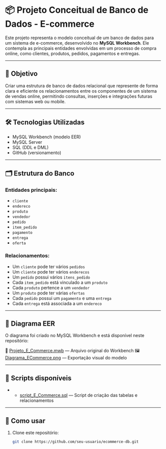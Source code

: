 # 📦 Projeto Conceitual de Banco de Dados - E-commerce

Este projeto representa o modelo conceitual de um banco de dados para um sistema de e-commerce, desenvolvido no **MySQL Workbench**. Ele contempla as principais entidades envolvidas em um processo de compra online, como clientes, produtos, pedidos, pagamentos e entregas.

---

## 🧠 Objetivo

Criar uma estrutura de banco de dados relacional que represente de forma clara e eficiente os relacionamentos entre os componentes de um sistema de vendas online, permitindo consultas, inserções e integrações futuras com sistemas web ou mobile.

---

## 🛠️ Tecnologias Utilizadas

- MySQL Workbench (modelo EER)
- MySQL Server
- SQL (DDL e DML)
- GitHub (versionamento)

---

## 🗂️ Estrutura do Banco

### Entidades principais:

- `cliente`
- `endereco`
- `produto`
- `vendedor`
- `pedido`
- `item_pedido`
- `pagamento`
- `entrega`
- `oferta`

### Relacionamentos:

- Um `cliente` pode ter vários `pedidos`
- Um `cliente` pode ter vários `enderecos`
- Um `pedido` possui vários `itens_pedido`
- Cada `item_pedido` está vinculado a um `produto`
- Cada `produto` pertence a um `vendedor`
- Um `produto` pode ter várias `ofertas`
- Cada `pedido` possui um `pagamento` e uma `entrega`
- Cada `entrega` está associada a um `endereco`

---

## 📐 Diagrama EER

O diagrama foi criado no MySQL Workbench e está disponível neste repositório:

📁 [Projeto_E_Commerce.mwb](Projeto_E_Commerce.mwb) — Arquivo original do Workbench 
🖼️ [Diagrama_ECommerce.png](Diagrama_ECommerce.png) — Exportação visual do modelo

---

## 📄 Scripts disponíveis

- - [script_E_Commerce.sql](script_E_Commerce.sql) — Script de criação das tabelas e relacionamentos


---

## 🚀 Como usar

1. Clone este repositório:
   ```bash
   git clone https://github.com/seu-usuario/ecommerce-db.git

